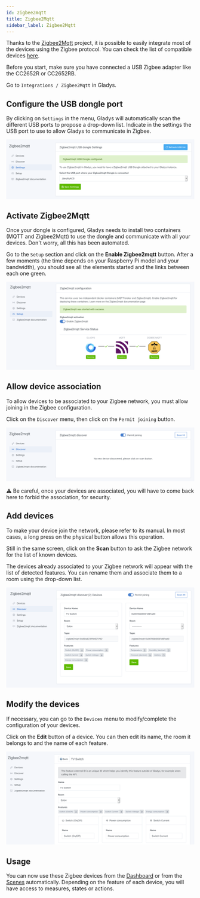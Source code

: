 ```yaml
---
id: zigbee2mqtt
title: Zigbee2Mqtt
sidebar_label: Zigbee2Mqtt
---
```


Thanks to the [Zigbee2Mqtt](https://www.zigbee2mqtt.io/) project, it is possible to easily integrate most of the devices using the Zigbee protocol. You can check the list of compatible devices [here](https://www.zigbee2mqtt.io/information/supported_devices.html).

Before you start, make sure you have connected a USB Zigbee adapter like the CC2652R or CC2652RB.

Go to `Integrations / Zigbee2Mqtt` in Gladys.  

## Configure the USB dongle port

By clicking on `Settings` in the menu, Gladys will automatically scan the different USB ports to propose a drop-down list. Indicate in the settings the USB port to use to allow Gladys to communicate in Zigbee.

![USB dongle settings](../../static/img/docs/en/configuration/zigbee2mqtt/z2m_parameter_dongle_usb_en.png)

## Activate Zigbee2Mqtt

Once your dongle is configured, Gladys needs to install two containers (MQTT and Zigbee2Mqtt) to use the dongle and communicate with all your devices. Don't worry, all this has been automated.

Go to the `Setup` section and click on the **Enable Zigbee2mqtt** button. After a few moments (the time depends on your Raspberry Pi model and your bandwidth), you should see all the elements started and the links between each one green.

![Zigbee2Mqtt services status](../../static/img/docs/en/configuration/zigbee2mqtt/z2m_services_state_en.png)

## Allow device association

To allow devices to be associated to your Zigbee network, you must allow joining in the Zigbee configuration.

Click on the `Discover` menu, then click on the `Permit joining` button.

![Authorize association](../../static/img/docs/en/configuration/zigbee2mqtt/z2m_authorize_association_en.png)

:warning: Be careful, once your devices are associated, you will have to come back here to forbid the association, for security.

## Add devices

To make your device join the network, please refer to its manual. In most cases, a long press on the physical button allows this operation.

Still in the same screen, click on the **Scan** button to ask the Zigbee network for the list of known devices.

The devices already associated to your Zigbee network will appear with the list of detected features. You can rename them and associate them to a room using the drop-down list.

![Add a device](../../static/img/docs/en/configuration/zigbee2mqtt/z2m_add_device_en.png)

## Modify the devices

If necessary, you can go to the `Devices` menu to modify/complete the configuration of your devices.

Click on the **Edit** button of a device. You can then edit its name, the room it belongs to and the name of each feature.

![Edit a device](../../static/img/docs/en/configuration/zigbee2mqtt/z2m_edit_device_en.png)

## Usage

You can now use these Zigbee devices from the [Dashboard](../dashboard/devices-in-room.md) or from the [Scenes](../scenes/intro.md) automatically. Depending on the feature of each device, you will have access to measures, states or actions.